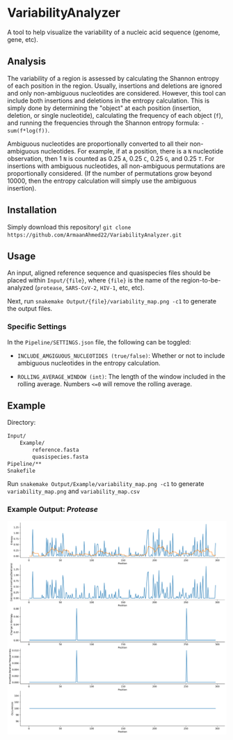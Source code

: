 # VariabilityAnalyzer

A tool to help visualize the variability of a nucleic acid sequence (genome, gene, etc).

## Analysis

The variability of a region is assessed by calculating the Shannon entropy of each position in the region. Usually, insertions and deletions are ignored and only non-ambiguous nucleotides are considered. However, this tool can include both insertions and deletions in the entropy calculation. This is simply done by determining the "object" at each position (insertion, deletion, or single nucleotide), calculating the frequency of each object (`f`), and running the frequencies through the Shannon entropy formula: `-sum(f*log(f))`.

Ambiguous nucleotides are proportionally converted to all their non-ambiguous nucleotides. For example, if at a position, there is a `N` nucleotide observation, then 1 `N` is counted as 0.25 `A`, 0.25 `C`, 0.25 `G`, and 0.25 `T`. For insertions with ambiguous nucleotides, all non-ambiguous permutations are proportionally considered. (If the number of permutations grow beyond 10000, then the entropy calculation will simply use the ambiguous insertion).

## Installation

Simply download this repository!
`git clone https://github.com/ArmaanAhmed22/VariabilityAnalyzer.git`

## Usage

An input, aligned reference sequence and quasispecies files should be placed within `Input/{file}`, where `{file}` is the name of the region-to-be-analyzed (`protease`, `SARS-CoV-2`, `HIV-1`, etc, etc).

Next, run `snakemake Output/{file}/variability_map.png -c1` to generate the output files.

### Specific Settings

In the `Pipeline/SETTINGS.json` file, the following can be toggled:

* `INCLUDE_AMGIGUOUS_NUCLEOTIDES (true/false)`: Whether or not to include ambiguous nucleotides in the entropy calculation.

*  `ROLLING_AVERAGE_WINDOW (int)`: The length of the window included in the rolling average. Numbers `<=0` will remove the rolling average.

## Example

Directory:

```text
Input/
    Example/
        reference.fasta
        quasispecies.fasta
Pipeline/**
Snakefile
```

Run `snakemake Output/Example/variability_map.png -c1` to generate `variability_map.png` and `variability_map.csv`

### Example Output: *Protease*

![variability_map.png](https://raw.githubusercontent.com/ArmaanAhmed22/VariabilityAnalyzer/master/Output/Protease/variability_map.png)
